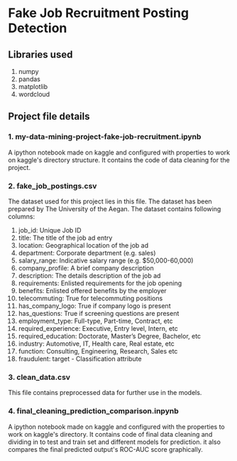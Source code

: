 # Fake Job Recruitment Posting Detection

## Libraries used
1. numpy
2. pandas
3. matplotlib
4. wordcloud

## Project file details
### 1. my-data-mining-project-fake-job-recruitment.ipynb
A ipython notebook made on kaggle and configured with properties to work on kaggle's directory structure. It contains the code of data cleaning for the project.

### 2. fake_job_postings.csv
The dataset used for this project lies in this file. The dataset has been prepared by The University of the Aegan. The dataset contains following columns:
1. job_id: Unique Job ID
2. title: The title of the job ad entry
3. location: Geographical location of the job ad
4. department: Corporate department (e.g. sales)
5. salary_range: Indicative salary range (e.g. $50,000-60,000)
6. company_profile: A brief company description
7. description: The details description of the job ad
8. requirements: Enlisted requirements for the job opening
9. benefits: Enlisted offered benefits by the employer
10. telecommuting: True for telecommuting positions
11. has_company_logo: True if company logo is present
12. has_questions: True if screening questions are present
13. employment_type: Full-type, Part-time, Contract, etc
14. required_experience: Executive, Entry level, Intern, etc
15. required_education: Doctorate, Master’s Degree, Bachelor, etc
16. industry: Automotive, IT, Health care, Real estate, etc
17. function: Consulting, Engineering, Research, Sales etc
18. fraudulent: target - Classification attribute

### 3. clean_data.csv
This file contains preprocessed data for further use in the models.

### 4. final_cleaning_prediction_comparison.inpynb
A ipython notebook made on kaggle and configured with the properties to work on kaggle's directory. It contains code of final data cleaning and dividing in to test and train set and different models for prediction. it also compares the final predicted output's ROC-AUC score graphically.
